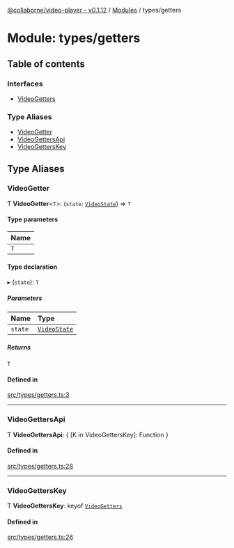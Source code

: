 [@collaborne/video-player - v0.1.12](/docs/../README.md) / [Modules](/docs/modules.md) / types/getters

# Module: types/getters

## Table of contents

### Interfaces

- [VideoGetters](/docs/interfaces/types_getters.VideoGetters.md)

### Type Aliases

- [VideoGetter](/docs/modules/types_getters.md#videogetter)
- [VideoGettersApi](/docs/modules/types_getters.md#videogettersapi)
- [VideoGettersKey](/docs/modules/types_getters.md#videogetterskey)

## Type Aliases

### VideoGetter

Ƭ **VideoGetter**<`T`\>: (`state`: [`VideoState`](/docs/interfaces/types_video_state.VideoState.md)) => `T`

#### Type parameters

| Name |
| :------ |
| `T` |

#### Type declaration

▸ (`state`): `T`

##### Parameters

| Name | Type |
| :------ | :------ |
| `state` | [`VideoState`](/docs/interfaces/types_video_state.VideoState.md) |

##### Returns

`T`

#### Defined in

[src/types/getters.ts:3](https://github.com/Collaborne/video-player/blob/803dfdf/src/types/getters.ts#L3)

___

### VideoGettersApi

Ƭ **VideoGettersApi**: { [K in VideoGettersKey]: Function }

#### Defined in

[src/types/getters.ts:28](https://github.com/Collaborne/video-player/blob/803dfdf/src/types/getters.ts#L28)

___

### VideoGettersKey

Ƭ **VideoGettersKey**: keyof [`VideoGetters`](/docs/interfaces/types_getters.VideoGetters.md)

#### Defined in

[src/types/getters.ts:26](https://github.com/Collaborne/video-player/blob/803dfdf/src/types/getters.ts#L26)
